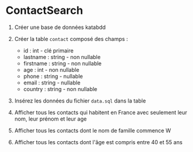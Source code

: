 # ContactSearch

1. Créer une base de données katabdd
2. Créer la table `contact` composé des champs :
    - id : int - clé primaire
    - lastname : string - non nullable
    - firstname : string - non nullable
    - age : int - non nullable
    - phone : string - nullable
    - email : string - nullable
    - country : string - non nullable

  3. Insérez les données du fichier `data.sql` dans la table

  4. Afficher tous les contacts qui habitent en France 
  avec seulement leur nom, leur prénom et leur age

  5. Afficher tous les contacts dont le nom de famille commence W

  6. Afficher tous les contacts dont l'âge est compris entre 40 et 55 ans